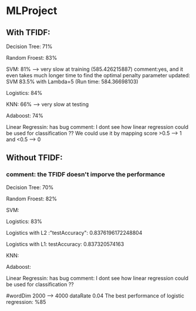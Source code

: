 # MLProject
## With TFIDF:

Decision Tree:  71% 

Random Froest: 83%

SVM: 81% --> very slow at training (585.426215887)
comment:yes, and it even takes much longer time to find the optimal penalty parameter 
updated: SVM 83.5% with Lambda=5 (Run time: 584.36698103)


Logistics: 84%

KNN: 66%  --> very slow at testing

Adaboost: 74%

Linear Regressin: has bug   comment: I dont see how linear regression could be used for classification ??
We could use it by mapping score >0.5 --> 1 and <0.5 --> 0

## Without TFIDF:

### comment: the TFIDF doesn't imporve the performance 

Decision Tree:  70% 

Random Froest: 82%

SVM: 

Logistics: 83%

Logistics with L2 :"testAccuracy": 0.8376196172248804

Logistics with L1: testAccuracy: 0.837320574163


KNN: 

Adaboost: 

Linear Regressin: has bug   comment: I dont see how linear regression could be used for classification ??

#wordDim 2000 --> 4000 dataRate 0.04
  The best performance of logistic regression: %85
